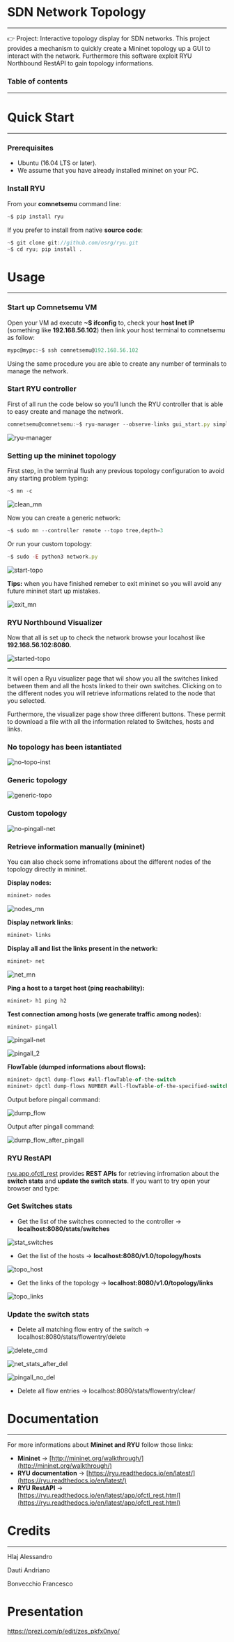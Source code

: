 # SDN Network Topology

---

<aside>
👉 Project:   Interactive topology display for SDN networks. This project provides a mechanism to quickly create a Mininet topology up a GUI to interact with the network. Furthermore this software exploit RYU Northbound RestAPI to gain topology informations.

</aside>

### **Table of contents**

---

# Quick Start

---

### Prerequisites

- Ubuntu (16.04 LTS or later).
- We assume that you have already installed mininet on your PC.

### Install RYU

From your **comnetsemu** command line: 

```jsx
~$ pip install ryu
```

If you prefer to install from native **source code**:  

```jsx
~$ git clone git://github.com/osrg/ryu.git
~$ cd ryu; pip install .
```

# Usage

---

### Start up Comnetsemu VM

Open your VM ad execute **~$ ifconfig** to, check your **host Inet IP**  (something like **192.168.56.102**) then link your host terminal to comnetsemu as follow: 

```jsx
mypc@mypc:~$ ssh comnetsemu@192.168.56.102
```

Using the same procedure you are able to create any number of terminals to manage the network.

### Start RYU controller

First of all run the code below so you’ll lunch the RYU controller that is able to easy create and manage the network.  

```jsx
comnetsemu@comnetsemu:~$ ryu-manager --observe-links gui_start.py simple_switch.py
```

![ryu-manager](https://user-images.githubusercontent.com/86969245/207618082-c3d13ed5-4bc0-4b83-b69c-b019e31f18ad.png)

### Setting up the mininet topology

First step, in the terminal flush any previous topology configuration to avoid any starting problem typing:

```jsx
~$ mn -c
```

![clean_mn](https://user-images.githubusercontent.com/86969245/206305011-f9c602c5-53a8-478c-a08f-d4d470acfcea.png)


Now you can create a generic network: 

```jsx
~$ sudo mn --controller remote --topo tree,depth=3
```

Or run your custom topology:  

```jsx
~$ sudo -E python3 network.py
```


![start-topo](https://user-images.githubusercontent.com/86969245/207618145-0a2fcdf0-4b9f-4036-9339-e97e9815949e.png)


**Tips:** when you have finished remeber to exit mininet  so you will avoid any future mininet start up mistakes.

![exit_mn](https://user-images.githubusercontent.com/86969245/207617798-60bf39d8-9f45-4c9e-a6b2-20dc0e0da4bb.png)

### RYU Northbound Visualizer

Now that all is set up to check the network browse your  locahost like **192.168.56.102:8080.**


![started-topo](https://user-images.githubusercontent.com/86969245/208375084-acd29839-7d42-46cc-93f8-a686fdf239a9.png)

 ****

It will open a Ryu visualizer page that wil show you all the switches linked between them and all the hosts linked to their own switches.  Clicking on to the different nodes you will retrieve informations related to the node that you selected.

Furthermore, the visualizer page show three different buttons. These permit to download a file with all the information related to Switches, hosts and links.  

### No topology has been istantiated

![no-topo-inst](https://user-images.githubusercontent.com/86969245/208399268-8a59c3f7-8dc8-4f08-b4e9-0dd30d5c5b30.png)



### Generic topology

![generic-topo](https://user-images.githubusercontent.com/86969245/208433337-fc51b96a-f0b2-43d1-83ed-a0ff9dfde4b7.png)


### Custom topology


![no-pingall-net](https://user-images.githubusercontent.com/86969245/208375054-3c78a3b2-65bb-440c-900a-4b1d24aeffa4.png)


### Retrieve information manually (mininet)

You can also check some infromations about the different nodes of the topology directly in mininet.

**Display nodes:**

```jsx
mininet> nodes
```
![nodes_mn](https://user-images.githubusercontent.com/86969245/207617929-aab728ff-34aa-418b-8bae-cd07b568a263.png)


**Display network links:** 

```jsx
mininet> links 
```


**Display all and list the links present in the network:** 

```jsx
mininet> net
```
![net_mn](https://user-images.githubusercontent.com/86969245/207617872-118cd8a7-4894-4b8f-9d6b-88ced847f7c5.png)

**Ping a host to a target host (ping reachability):** 

```jsx
mininet> h1 ping h2
```

**Test connection among hosts (we generate traffic among nodes):** 

```jsx
mininet> pingall
```

![pingall-net](https://user-images.githubusercontent.com/86969245/208375071-46af91e2-46e4-4879-a5bc-c817da266c67.png)

![pingall_2](https://user-images.githubusercontent.com/86969245/207620574-d1ac6f80-37ca-4733-9cae-fec8e90918dc.png)


**FlowTable (dumped informations about flows):**

```jsx
mininet> dpctl dump-flows #all-flowTable-of-the-switch
mininet> dpctl dump-flows NUMBER #all-flowTable-of-the-specified-switch
```


Output before pingall command:

![dump_flow](https://user-images.githubusercontent.com/86969245/207617697-0f29c40b-be91-4169-a44b-7c23cd174a48.png)

Output after pingall command: 

![dump_flow_after_pingall](https://user-images.githubusercontent.com/86969245/207617723-9a0032f4-cdd3-41a4-84aa-ae15190b7a88.png)


### RYU RestAPI

[ryu.app.ofctl_rest](https://ryu.readthedocs.io/en/latest/app/ofctl_rest.html) provides **REST APIs** for retrieving infromation about the **switch stats** and  **update the switch stats**.  If  you want to try  open your browser and type: 

### Get Switches stats 

- Get the list of the switches connected to the controller → **localhost:8080/stats/switches**

![stat_switches](https://user-images.githubusercontent.com/86969245/207618175-d52574c4-b414-4cb6-a12d-c67958725891.png)

- Get the list of the  hosts → **localhost:8080/v1.0/topology/hosts**

![topo_host ](https://user-images.githubusercontent.com/86969245/207618202-9e7f80f0-7981-4c20-b8dd-be62b22f08bf.png)

- Get the links of the topology → **localhost:8080/v1.0/topology/links**

![topo_links](https://user-images.githubusercontent.com/86969245/207618247-e782b385-ac4b-4f04-9271-15217e205b7c.png)



### Update the switch stats

- Delete all matching flow entry of the switch → localhost:8080/stats/flowentry/delete



![delete_cmd](https://user-images.githubusercontent.com/86969245/206302361-13a7edbd-dd9d-4465-b6fa-c2d0e9d82e78.png)


![net_stats_after_del](https://user-images.githubusercontent.com/86969245/206302445-4696582f-0fc8-43c3-a768-f7ec12267917.png)

![pingall_no_del](https://user-images.githubusercontent.com/86969245/206302489-d8ea6ebe-23ae-4c11-a273-fb3398c799ee.png)


- Delete all flow entries  → localhost:8080/stats/flowentry/clear/<dpid>

# Documentation

---

For more informations about **Mininet and RYU** follow those links:

 

- **Mininet** → [http://mininet.org/walkthrough/](http://mininet.org/walkthrough/)
- **RYU documentation** → [https://ryu.readthedocs.io/en/latest/](https://ryu.readthedocs.io/en/latest/)
- **RYU RestAPI** → [https://ryu.readthedocs.io/en/latest/app/ofctl_rest.html](https://ryu.readthedocs.io/en/latest/app/ofctl_rest.html)

# Credits

---

Hlaj Alessandro 

Dauti Andriano 

Bonvecchio Francesco 
 
# Presentation
 https://prezi.com/p/edit/zes_pkfx0nyo/
